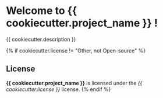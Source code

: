 # Welcome to {{ cookiecutter.project_name }} !


{{ cookiecutter.description }}


{% if cookiecutter.license != "Other, not Open-source" %}
## License

**{{ cookiecutter.project_name }}** is licensed under the *{{ cookiecutter.license }}* license.
{% endif %}